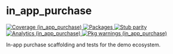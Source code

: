 # in_app_purchase

<!-- Badges -->
<p>
  <a href="https://github.com/6hostsRus/flutter_game_ecosystem/blob/main/docs/METRICS.md">
    <img alt="Coverage (in_app_purchase)" src="https://img.shields.io/endpoint?url=https://raw.githubusercontent.com/6hostsRus/flutter_game_ecosystem/main/docs/badges/coverage_in_app_purchase.json" />
    <img alt="Packages" src="https://img.shields.io/endpoint?url=https://raw.githubusercontent.com/6hostsRus/flutter_game_ecosystem/main/docs/badges/packages.json" />
    <img alt="Stub parity" src="https://img.shields.io/endpoint?url=https://raw.githubusercontent.com/6hostsRus/flutter_game_ecosystem/main/docs/badges/stub_parity.json" />
  <img alt="Analytics (in_app_purchase)" src="https://img.shields.io/endpoint?url=https://raw.githubusercontent.com/6hostsRus/flutter_game_ecosystem/main/docs/badges/analytics_in_app_purchase.json" />
  <img alt="Pkg warnings (in_app_purchase)" src="https://img.shields.io/endpoint?url=https://raw.githubusercontent.com/6hostsRus/flutter_game_ecosystem/main/docs/badges/pkg_warn_in_app_purchase.json" />
  </a>
</p>

In-app purchase scaffolding and tests for the demo ecosystem.
